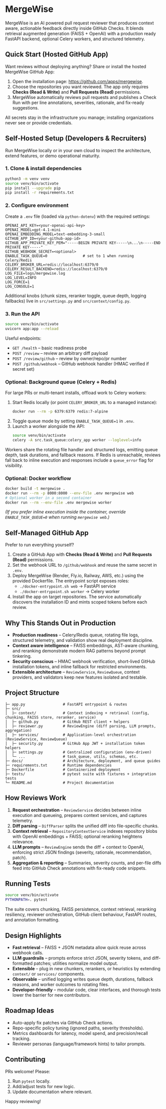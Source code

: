 # MergeWise

MergeWise is an AI powered pull request reviewer that produces context aware, actionable feedback directly inside GitHub Checks. It blends retrieval augmented generation (FAISS + OpenAI) with a production ready FastAPI backend, optional Celery workers, and structured telemetry.

## Quick Start (Hosted GitHub App)
Want reviews without deploying anything? Share or install the hosted MergeWise GitHub App:

1. Open the installation page: <https://github.com/apps/mergewise>.
2. Choose the repositories you want reviewed. The app only requires **Checks (Read & Write)** and **Pull Requests (Read)** permissions.
3. MergeWise automatically reviews pull requests and publishes a Check Run with per line annotations, severities, rationale, and fix-ready suggestions.

All secrets stay in the infrastructure you manage; installing organizations never see or provide credentials.

## Self-Hosted Setup (Developers & Recruiters)
Run MergeWise locally or in your own cloud to inspect the architecture, extend features, or demo operational maturity.

### 1. Clone & install dependencies
```bash
python3 -m venv venv
source venv/bin/activate
pip install --upgrade pip
pip install -r requirements.txt
```

### 2. Configure environment
Create a `.env` file (loaded via `python-dotenv`) with the required settings:
```
OPENAI_API_KEY=<your-openai-api-key>
OPENAI_MODEL=gpt-4.1-mini
OPENAI_EMBEDDING_MODEL=text-embedding-3-small
GITHUB_APP_ID=<your-github-app-id>
GITHUB_APP_PRIVATE_KEY_PEM="-----BEGIN PRIVATE KEY-----\n...\n-----END PRIVATE KEY-----"
GITHUB_WEBHOOK_SECRET=<optional>
ENABLE_TASK_QUEUE=0                # set to 1 when running Celery/Redis
CELERY_BROKER_URL=redis://localhost:6379/0
CELERY_RESULT_BACKEND=redis://localhost:6379/0
LOG_FILE=logs/mergewise.log
LOG_LEVEL=INFO
LOG_FORCE=1
LOG_CONSOLE=1
```
Additional knobs (chunk sizes, reranker toggle, queue depth, logging fallbacks) live in `src/settings.py` and `src/context/config.py`.

### 3. Run the API
```bash
source venv/bin/activate
uvicorn app:app --reload
```
Useful endpoints:
- `GET /health` – basic readiness probe
- `POST /review` – review an arbitrary diff payload
- `POST /review/github` – review by owner/repo/pr number
- `POST /github/webhook` – GitHub webhook handler (HMAC verified if secret set)

### Optional: Background queue (Celery + Redis)
For large PRs or multi-tenant installs, offload work to Celery workers:

1. Start Redis locally (or point `CELERY_BROKER_URL` to a managed instance):
   ```bash
   docker run --rm -p 6379:6379 redis:7-alpine
   ```
2. Toggle queue mode by setting `ENABLE_TASK_QUEUE=1` in `.env`.
3. Launch a worker alongside the API:
   ```bash
   source venv/bin/activate
   celery -A src.task_queue:celery_app worker --loglevel=info
   ```

Workers share the rotating file handler and structured logs, emitting queue depth, task durations, and fallback reasons. If Redis is unreachable, reviews fall back to inline execution and responses include a `queue_error` flag for visibility.

### Optional: Docker workflow
```bash
docker build -t mergewise .
docker run --rm -p 8000:8000 --env-file .env mergewise web
# Optional worker in a second container
docker run --rm --env-file .env mergewise worker
```

*(If you prefer inline execution inside the container, override `ENABLE_TASK_QUEUE=0` when running `mergewise web`.)*

## Self-Managed GitHub App
Prefer to run everything yourself?

1. Create a GitHub App with **Checks (Read & Write)** and **Pull Requests (Read)** permissions.
2. Set the webhook URL to `/github/webhook` and reuse the same secret in `.env`.
3. Deploy MergeWise (Render, Fly.io, Railway, AWS, etc.) using the provided Dockerfile. The entrypoint script exposes roles:
   - `./docker-entrypoint.sh web` → FastAPI service
   - `./docker-entrypoint.sh worker` → Celery worker
4. Install the app on target repositories. The service automatically discovers the installation ID and mints scoped tokens before each review.

## Why This Stands Out in Production
- **Production readiness** – Celery/Redis queue, rotating file logs, structured telemetry, and validation show real deployment discipline.
- **Context aware intelligence** – FAISS embeddings, AST-aware chunking, and reranking demonstrate modern RAG patterns beyond prompt tinkering.
- **Security conscious** – HMAC webhook verification, short-lived GitHub installation tokens, and inline fallback for restricted environments.
- **Extensible architecture** – `ReviewService`, `ReviewQueue`, context providers, and validators keep new features isolated and testable.

## Project Structure
```
├─ app.py                 # FastAPI entrypoint & routes
├─ src/
│  ├─ context/            # Context indexing + retrieval (config, chunking, FAISS store, reranker, service)
│  ├─ github.py           # GitHub REST client + helpers
│  ├─ reviewer.py         # ReviewEngine (diff parsing, LLM prompts, aggregation)
│  ├─ services/           # Application-level orchestration (ReviewService, ReviewQueue)
│  ├─ security.py         # GitHub App JWT + installation token helpers
│  ├─ settings.py         # Centralized configuration (env-driven)
│  └─ ...                 # task_queue, utils, schemas, etc.
├─ docs/                  # Architecture, deployment, and queue guides
├─ requirements.txt       # Runtime dependencies
├─ Dockerfile             # Containerized deployment
├─ tests/                 # pytest suite with fixtures + integration tests
└─ README.md              # Project documentation
```

## How Reviews Work
1. **Request orchestration** – `ReviewService` decides between inline execution and queueing, prepares context services, and captures telemetry.
2. **Diff parsing** – `DiffParser` splits the unified diff into file-specific chunks.
3. **Context retrieval** – `RepositoryContextService` indexes repository blobs with OpenAI embeddings + FAISS; optional reranking heightens relevance.
4. **LLM prompts** – `ReviewEngine` sends the diff + context to OpenAI, enforcing strict JSON findings (severity, rationale, recommendation, patch).
5. **Aggregation & reporting** – Summaries, severity counts, and per-file diffs feed into GitHub Check annotations with fix-ready code snippets.

## Running Tests
```bash
source venv/bin/activate
PYTHONPATH=. pytest
```
The suite covers chunking, FAISS persistence, context retrieval, reranking resiliency, reviewer orchestration, GitHub client behaviour, FastAPI routes, and annotation formatting.

## Design Highlights
- **Fast retrieval** – FAISS + JSON metadata allow quick reuse across webhook calls.
- **LLM guardrails** – prompts enforce strict JSON, severity tokens, and diff-formatted patches; utilities normalize model output.
- **Extensible** – plug in new chunkers, rerankers, or heuristics by extending `context/` or `services/` components.
- **Observable** – unified logging writes queue depth, durations, fallback reasons, and worker outcomes to rotating files.
- **Developer-friendly** – modular code, clear interfaces, and thorough tests lower the barrier for new contributors.

## Roadmap Ideas
- Auto-apply fix patches via GitHub Check actions.
- Repo-specific policy tuning (ignored paths, severity thresholds).
- Metrics dashboards for latency, model spend, and precision/recall tracking.
- Reviewer personas (language/framework hints) to tailor prompts.

## Contributing
PRs welcome! Please:
1. Run `pytest` locally.
2. Add/adjust tests for new logic.
3. Update documentation where relevant.

Happy reviewing!
